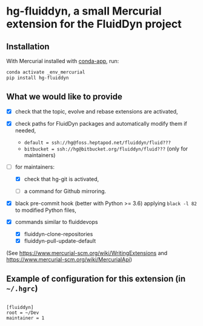# hg-fluiddyn, a small Mercurial extension for the FluidDyn project

## Installation

With Mercurial installed with
[conda-app](https://foss.heptapod.net/fluiddyn/conda-app), run:

```bash
conda activate _env_mercurial
pip install hg-fluiddyn
```

## What we would like to provide

- [x] check that the topic, evolve and rebase extensions are activated,

- [x] check paths for FluidDyn packages and automatically modify them if
needed,

  - `default = ssh://hg@foss.heptapod.net/fluiddyn/fluid???`
  - `bitbucket = ssh://hg@bitbucket.org/fluiddyn/fluid???` (only for maintainers)

- [ ] for maintainers:

  - [x] check that hg-git is activated,

  - [ ] a command for Github mirroring.

- [x] black pre-commit hook (better with Python >= 3.6) applying `black -l 82`
  to modified Python files,

- [x] commands similar to fluiddevops

  - [x] fluiddyn-clone-repositories
  - [x] fluiddyn-pull-update-default

(See https://www.mercurial-scm.org/wiki/WritingExtensions and
https://www.mercurial-scm.org/wiki/MercurialApi)

## Example of configuration for this extension (in `~/.hgrc`)

```raw

[fluiddyn]
root = ~/Dev
maintainer = 1

```
